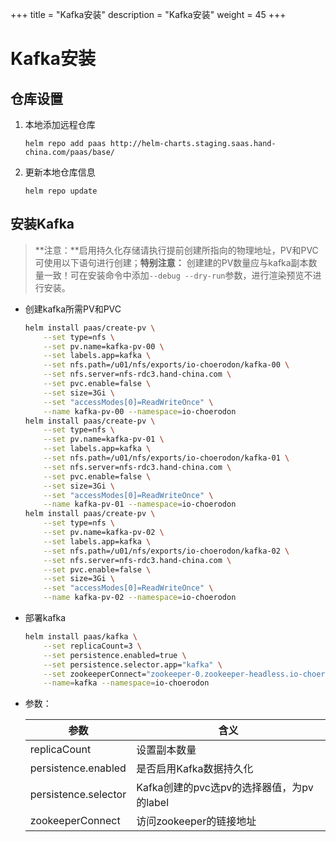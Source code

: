 +++
title = "Kafka安装"
description = "Kafka安装"
weight = 45
+++

# Kafka安装

## 仓库设置

1. 本地添加远程仓库

    ```
    helm repo add paas http://helm-charts.staging.saas.hand-china.com/paas/base/
    ```
1. 更新本地仓库信息

    ```
    helm repo update 
    ```

## 安装Kafka

> **注意：**启用持久化存储请执行提前创建所指向的物理地址，PV和PVC可使用以下语句进行创建；**特别注意：** 创建建的PV数量应与kafka副本数量一致！可在安装命令中添加`--debug --dry-run`参数，进行渲染预览不进行安装。

- 创建kafka所需PV和PVC

    ```bash
    helm install paas/create-pv \
        --set type=nfs \
        --set pv.name=kafka-pv-00 \
        --set labels.app=kafka \
        --set nfs.path=/u01/nfs/exports/io-choerodon/kafka-00 \
        --set nfs.server=nfs-rdc3.hand-china.com \
        --set pvc.enable=false \
        --set size=3Gi \
        --set "accessModes[0]=ReadWriteOnce" \
        --name kafka-pv-00 --namespace=io-choerodon
    helm install paas/create-pv \
        --set type=nfs \
        --set pv.name=kafka-pv-01 \
        --set labels.app=kafka \
        --set nfs.path=/u01/nfs/exports/io-choerodon/kafka-01 \
        --set nfs.server=nfs-rdc3.hand-china.com \
        --set pvc.enable=false \
        --set size=3Gi \
        --set "accessModes[0]=ReadWriteOnce" \
        --name kafka-pv-01 --namespace=io-choerodon
    helm install paas/create-pv \
        --set type=nfs \
        --set pv.name=kafka-pv-02 \
        --set labels.app=kafka \
        --set nfs.path=/u01/nfs/exports/io-choerodon/kafka-02 \
        --set nfs.server=nfs-rdc3.hand-china.com \
        --set pvc.enable=false \
        --set size=3Gi \
        --set "accessModes[0]=ReadWriteOnce" \
        --name kafka-pv-02 --namespace=io-choerodon
    ```


- 部署kafka

    ```bash
    helm install paas/kafka \
        --set replicaCount=3 \
        --set persistence.enabled=true \
        --set persistence.selector.app="kafka" \
        --set zookeeperConnect="zookeeper-0.zookeeper-headless.io-choerodon.svc.cluster.local:2181,zookeeper-1.zookeeper-headless.io-choerodon.svc.cluster.local:2181,zookeeper-2.zookeeper-headless.io-choerodon.svc.cluster.local:2181" \
        --name=kafka --namespace=io-choerodon 
    ```

- 参数：

    参数 | 含义 
    --- |  --- 
    replicaCount|设置副本数量
    persistence.enabled|是否启用Kafka数据持久化
    persistence.selector|Kafka创建的pvc选pv的选择器值，为pv的label
    zookeeperConnect|访问zookeeper的链接地址